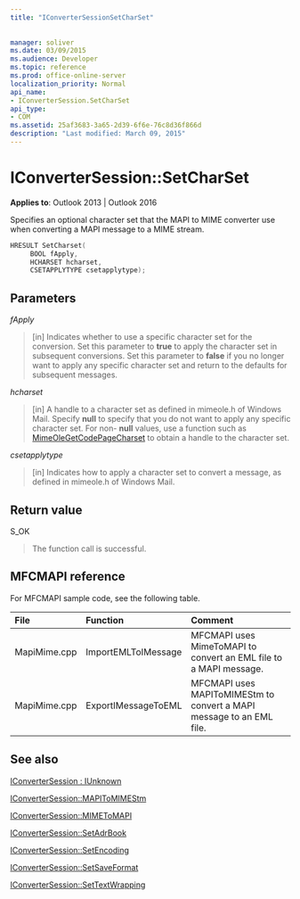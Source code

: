 ```yaml
---
title: "IConverterSessionSetCharSet"
 
 
manager: soliver
ms.date: 03/09/2015
ms.audience: Developer
ms.topic: reference
ms.prod: office-online-server
localization_priority: Normal
api_name:
- IConverterSession.SetCharSet
api_type:
- COM
ms.assetid: 25af3683-3a65-2d39-6f6e-76c8d36f866d
description: "Last modified: March 09, 2015"
---
```


# IConverterSession::SetCharSet

  
  
**Applies to**: Outlook 2013 | Outlook 2016 
  
Specifies an optional character set that the MAPI to MIME converter use when converting a MAPI message to a MIME stream.
  
```cpp
HRESULT SetCharset( 
     BOOL fApply, 
     HCHARSET hcharset, 
     CSETAPPLYTYPE csetapplytype); 
```

## Parameters

 _fApply_
  
> [in] Indicates whether to use a specific character set for the conversion. Set this parameter to **true** to apply the character set in subsequent conversions. Set this parameter to **false** if you no longer want to apply any specific character set and return to the defaults for subsequent messages. 
    
 _hcharset_
  
> [in] A handle to a character set as defined in mimeole.h of Windows Mail. Specify **null** to specify that you do not want to apply any specific character set. For non- **null** values, use a function such as [MimeOleGetCodePageCharset](http://msdn.microsoft.com/en-us/library/ms714746%28VS.85%29.aspx) to obtain a handle to the character set. 
    
 _csetapplytype_
  
> [in] Indicates how to apply a character set to convert a message, as defined in mimeole.h of Windows Mail.
    
## Return value

S_OK
  
> The function call is successful.
    
## MFCMAPI reference

For MFCMAPI sample code, see the following table.
  
|**File**|**Function**|**Comment**|
|:-----|:-----|:-----|
|MapiMime.cpp  <br/> |ImportEMLToIMessage  <br/> |MFCMAPI uses MimeToMAPI to convert an EML file to a MAPI message.  <br/> |
|MapiMime.cpp  <br/> |ExportIMessageToEML  <br/> |MFCMAPI uses MAPIToMIMEStm to convert a MAPI message to an EML file.  <br/> |
   
## See also



[IConverterSession : IUnknown](iconvertersessioniunknown.md)
  
[IConverterSession::MAPIToMIMEStm](iconvertersession-mapitomimestm.md)
  
[IConverterSession::MIMEToMAPI](iconvertersession-mimetomapi.md)
  
[IConverterSession::SetAdrBook](iconvertersession-setadrbook.md)
  
[IConverterSession::SetEncoding](iconvertersession-setencoding.md)
  
[IConverterSession::SetSaveFormat](iconvertersession-setsaveformat.md)
  
[IConverterSession::SetTextWrapping](iconvertersession-settextwrapping.md)

